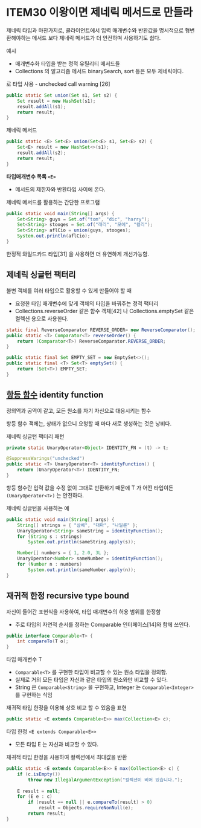 # ITEM30 이왕이면 제네릭 메서드로 만들라

제네릭 타입과 마찬가지로, 클라이언트에서 입력 매개변수와 반환값을 명시적으로 형변환해야하는 메서드 보다
제네릭 메서드가 더 안전하며 사용하기도 쉽다.

예시
- 매개변수화 타입을 받는 정적 유틸리티 메서드들
- Collections 의 알고리즘 메서드 binarySearch, sort 등은 모두 제네릭이다.

로 타입 사용 - unchecked call warning [26]
```java
public static Set union(Set s1, Set s2) {
    Set result = new HashSet(s1);
    result.addAll(s1);
    return result;
}
```

제네릭 메서드
```java
public static <E> Set<E> union(Set<E> s1, Set<E> s2) {
    Set<E> result = new HashSet<>(s1);
    result.addAll(s2);
    return result;
}
```

**타입매개변수 목록 `<E>`** 
- 메서드의 제한자와 반환타입 사이에 온다.

제네릭 메서드를 활용하는 간단한 프로그램
```java
public static void main(String[] args) {
    Set<String> guys = Set.of("tom", "dic", "harry");
    Set<String> stooges = Set.of("래리", "모에", "컬리");
    Set<String> aflCio = union(guys, stooges);
    System.out.println(aflCio);
}
```

한정적 와일드카드 타입[31] 을 사용하면 더 유연하게 개선가능함.

## 제네릭 싱글턴 팩터리
불변 객체를 여러 타입으로 활용할 수 있게 만들어야 할 때
- 요청한 타입 매개변수에 맞게 객체의 타입을 바꿔주는 정적 팩터리
- Collections.reverseOrder 같은 함수 객체[42] 나 Collections.emptySet 같은 컬렉션 용으로 사용한다.

```java
static final ReverseComparator REVERSE_ORDER= new ReverseComparator();
public static <T> Comparator<T> reverseOrder() {
    return (Comparator<T>) ReverseComparator.REVERSE_ORDER;
}
```

```java
public static final Set EMPTY_SET = new EmptySet<>();
public static final <T> Set<T> emptySet() {
    return (Set<T>) EMPTY_SET;
}
```

## [항등 함수](https://ko.wikipedia.org/wiki/%ED%95%AD%EB%93%B1_%ED%95%A8%EC%88%98) identity function
정의역과 공역이 같고, 모든 원소를 자기 자신으로 대응시키는 함수

항등 함수 객체는, 상태가 없으니 요청할 때 마다 새로 생성하는 것은 낭비다.

제네릭 싱글턴 팩터리 패턴
```java
private static UnaryOperator<Object> IDENTITY_FN = (t) -> t;

@SuppressWarings("unchecked")
public static <T> UnaryOperator<T> identityFunction() {
    return (UnaryOperator<T>) IDENTITY_FN;
}
```
항등 함수란 입력 값을 수정 없이 그대로 반환하기 때문에 T 가 어떤 타입이든 `(UnaryOperator<T>)` 는 안전하다.

제네릭 싱글턴을 사용하는 예
```java
public static void main(String[] args) {
    String[] strings = { "삼베", "대마", "나일론" };
    UnaryOperator<String> sameString = identityFunction();
    for (String s : strings) 
        System.out.println(sameString.apply(s));

    Number[] numbers = { 1, 2.0, 3L };
    UnaryOperator<Number> sameNumber = identityFunction();
    for (Number n : numbers) 
        System.out.println(sameNumber.apply(n));
}
```

## 재귀적 한정 recursive type bound
자신이 들어간 표현식을 사용하여, 타입 매개변수의 허용 범위를 한정함

- 주로 타입의 자연적 순서를 정하는 Comparable 인터페이스[14]와 함께 쓰인다.

```java
public interface Comparable<T> {
    int compareTo(T o);
}
```

타입 매개변수 T
- `Comparable<T>` 를 구현한 타입이 비교할 수 있는 원소 타입을 정의함.
- 실제로 거의 모든 타입은 자신과 같은 타입의 원소와만 비교할 수 있다.
- String 은 `Comparable<String>` 을 구현하고, Integer 는 `Comparable<Integer>` 를 구현하는 식임

재귀적 타입 한정을 이용해 상호 비교 할 수 있음을 표현
```java
public static <E extends Comparable<E>> max(Collection<E> c);
```

타입 한정 `<E extends Comparable<E>>`
- 모든 타입 E 는 자신과 비교할 수 있다.

재귀적 타입 한정을 사용하여 컬렉션에서 최대값을 반환
```java
public static <E extends Comparable<E>> E max(Collection<E> c) {
    if (c.isEmpty()) 
        throw new IllegalArgumentException("컬렉션이 비어 있습니다.");
    
    E result = null;
    for (E e : c) 
        if (result == null || e.compareTo(result) > 0)
            result = Objects.requireNonNull(e);
        return result;
}
```
